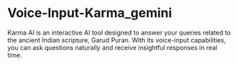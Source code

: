 # Voice-Input-Karma_gemini
Karma AI is an interactive AI tool designed to answer your queries related to the ancient Indian scripture, Garud Puran. With its voice-input capabilities, you can ask questions naturally and receive insightful responses in real time.


